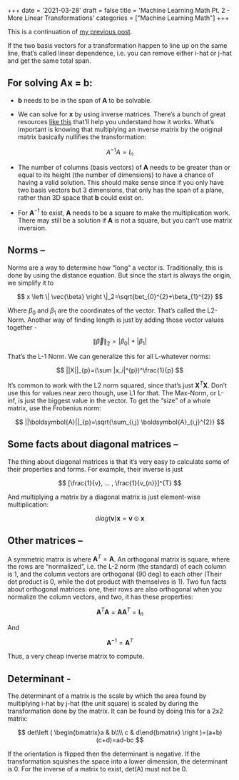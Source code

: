 +++
date = '2021-03-28'
draft = false
title = 'Machine Learning Math Pt. 2 - More Linear Transformations'
categories = ["Machine Learning Math"]
+++

This is a continuation of [my previous post](/posts/ml-math-one/).

If the two basis vectors for a transformation happen to line up on the same line, that’s called linear dependence, i.e. you can remove either i-hat or j-hat and get the same total span. 

## For solving Ax = b:  

 - $\boldsymbol{b}$ needs to be in the span of $\boldsymbol{A}$ to be solvable.  

 - We can solve for $\boldsymbol{x}$ by using inverse matrices. There’s a bunch of great resources [like this]( https://people.richland.edu/james/lecture/m116/matrices/inverses.html) that’ll help you understand how it works. What’s important is knowing that multiplying an inverse matrix by the original matrix basically nullifies the transformation:

$$
A^{-1}A=I_{n}
$$

 - The number of columns (basis vectors) of $\boldsymbol{A}$ needs to be greater than or equal to its height (the number of dimensions) to have a chance of having a valid solution. This should make sense since if you only have two basis vectors but 3 dimensions, that only has the span of a plane, rather than 3D space that $\boldsymbol{b}$ could exist on.

 - For $\boldsymbol{A}^{-1}$ to exist, $\boldsymbol{A}$ needs to be a square to make the multiplication work. There may still be a solution if $\boldsymbol{A}$ is not a square, but you can’t use matrix inversion.
 
## Norms –

Norms are a way to determine how “long” a vector is. Traditionally, this is done by using the distance equation. But since the start is always the origin, we simplify it to  

$$
x \left \| \vec{\beta} \right \|_2=\sqrt{bet_{0}^{2}+\beta_{1}^{2}}
$$

Where $\beta_{0}$ and $\beta_{1}$ are the coordinates of the vector.
That’s called the L2-Norm. Another way of finding length is just by adding those vector values together -

$$
\left \| \vec{\beta} \right \|_2=|\beta_{0}|+|\beta_{1}|
$$

That’s the L-1 Norm. We can generalize this for all L-whatever norms:

$$
||X||_{p}=(\sum |x_i|^{p})^\frac{1}{p}
$$

It’s common to work with the L2 norm squared, since that’s just $\boldsymbol{X}^{T}\boldsymbol{X}$. Don’t use this for values near zero though, use L1 for that.
The Max-Norm, or L-inf, is just the biggest value in the vector.
To get the “size” of a whole matrix, use the Frobenius norm:

$$
||\boldsymbol{A}||_{p}=\sqrt{\sum_{i,j} \boldsymbol{A}_{i,j}^{2}}
$$
 
## Some facts about diagonal matrices –
The thing about diagonal matrices is that it’s very easy to calculate some of their properties and forms. For example, their inverse is just

$$
[\frac{1}{v}, ... , \frac{1}{v_{n}}]^{T}
$$

And multiplying a matrix by a diagonal matrix is just element-wise multiplication:

$$
diag(\boldsymbol{v})\boldsymbol{x}=\boldsymbol{v} \odot \boldsymbol{x}
$$
 
## Other matrices –
A symmetric matrix is where $\boldsymbol{A}^{T}=\boldsymbol{A}$.
An orthogonal matrix is square, where the rows are “normalized”, i.e. the L-2 norm (the standard) of each column is 1, and the column vectors are orthogonal (90 deg) to each other (Their dot product is 0, while the dot product with themselves is 1). Two fun facts about orthogonal matrices: one, their rows are also orthogonal when you normalize the column vectors, and two, it has these properties:

$$
\boldsymbol{A}^{T}\boldsymbol{A}=\boldsymbol{A}\boldsymbol{A}^{T}=\boldsymbol{I}_{n}
$$

And

$$
\boldsymbol{A}^{-1}=\boldsymbol{A}^{T}
$$

Thus, a very cheap inverse matrix to compute.
 
## Determinant - 
The determinant of a matrix is the scale by which the area found by multiplying i-hat by j-hat (the unit square) is scaled by during the transformation done by the matrix. It can be found by doing this for a 2x2 matrix:

$$
det\left ( \begin{bmatrix}a & b\\\\ c & d\end{bmatrix} \right )=(a+b)(c+d)=ad-bc
$$

If the orientation is flipped then the determinant is negative. If the transformation squishes the space into a lower dimension, the determinant is 0. For the inverse of a matrix to exist, det(A) must not be 0.
 